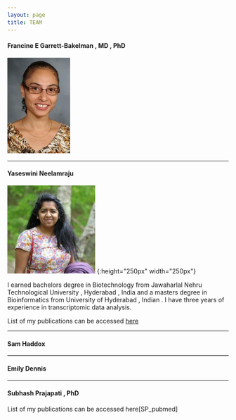 ```yaml
---
layout: page
title: TEAM
---
```


#### Francine E Garrett-Bakelman , MD , PhD
![Fran](_images/FGB.png)

----

#### Yaseswini Neelamraju

![Yaseswini](_images/YN.jpg)
{:height="250px" width="250px"}

I earned bachelors degree in Biotechnology from Jawaharlal Nehru Technological University , Hyderabad , India and a masters degree in Bioinformatics from University of Hyderabad , Indian . I have three years of experience in transcriptomic data analysis.

List of my publications can be accessed [here][YN_pubmed]

----

#### Sam Haddox

----

#### Emily Dennis

----

#### Subhash Prajapati , PhD

List of my publications can be accessed here[SP_pubmed]


<!-- Pubmed Links in alphabetical order -->
[ED_pubmed]:
[FGB_pubmed]:
[SH_pubmed]:
[SP_pubmed]:
[YN_pubmed]: https://www.ncbi.nlm.nih.gov/pubmed/?term=neelamraju%2C+yaseswini




